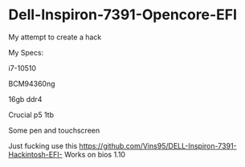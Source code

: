 # Dell-Inspiron-7391-Opencore-EFI
My attempt to create a hack

My Specs:

i7-10510

BCM94360ng

16gb ddr4

Crucial p5 1tb

Some pen and touchscreen


Just fucking use this https://github.com/Vins95/DELL-Inspiron-7391-Hackintosh-EFI-
Works on bios 1.10
